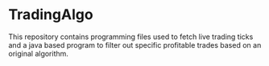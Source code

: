 # TradingAlgo
This repository contains programming files used to fetch live trading ticks and a java based program to filter out specific profitable trades based on an original algorithm.

